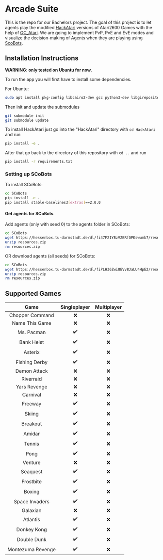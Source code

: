 # Arcade Suite
This is the repo for our Bachelors project.
The goal of this project is to let agents play the modified [HackAtari](https://github.com/k4ntz/HackAtari)
versions of Atari2600 Games with the help of [OC_Atari](https://github.com/k4ntz/OC_Atari).
We are going to implement PvP, PvE and EvE modes and visualize
the decision-making of Agents when they are playing using [ScoBots](https://github.com/k4ntz/SCoBots).

## Installation Instructions
**WARNING: only tested on Ubuntu for now.**

To run the app you will first have to install some dependencies.

For Ubuntu:
````bash
sudo apt install pkg-config libcairo2-dev gcc python3-dev libgirepository1.0-dev
````

Then init and update the submodules
````bash
git submodule init
git submodule update
````

To install HackAtari just go into the "HackAtari" directory with ```cd HackAtari``` and run
````bash
pip install -e .
````

After that go back to the directory of this repository with ```cd ..``` and run
````bash
pip install -r requirements.txt
````

### Setting up SCoBots
To install SCoBots:
````bash
cd SCoBots
pip install -e .
pip install stable-baselines3[extras]==2.0.0
````

#### Get agents for SCoBots
Add agents (only with seed 0) to the agents folder in SCoBots:
````bash
cd SCoBots
wget https://hessenbox.tu-darmstadt.de/dl/fi47F21YBzVZBRfGPKswumb7/resources_seed0.zip
unzip resources.zip
rm resources.zip
````
OR download agents (all seeds) for SCoBots:
````bash
cd SCoBots
wget https://hessenbox.tu-darmstadt.de/dl/fiPLH36Zwi8EVv8JaLU4HpE2/resources_all.zip
unzip resources.zip
rm resources.zip
````


## Supported Games
| Game | Singleplayer | Multiplayer |
| :--: | :----------: | :---------: |
| Chopper Command | :x: | :x: |
| Name This Game | :x: | :x: |
| Ms. Pacman | :heavy_check_mark: | :x: |
| Bank Heist | :heavy_check_mark: | :x: |
| Asterix | :heavy_check_mark: | :x: |
| Fishing Derby | :heavy_check_mark: | :x: |
| Demon Attack | :x: | :x: |
| Riverraid | :x: | :x: |
| Yars Revenge | :x: | :x: |
| Carnival | :x: | :x: |
| Freeway | :heavy_check_mark: | :x: |
| Skiing | :heavy_check_mark: | :x: |
| Breakout | :heavy_check_mark: | :x: |
| Amidar | :heavy_check_mark: | :x: | 
| Tennis | :heavy_check_mark: | :x: |
| Pong | :heavy_check_mark: | :x: |
| Venture | :x: | :x: |
| Seaquest | :heavy_check_mark: | :x: |
| Frostbite | :heavy_check_mark: | :x: |
| Boxing | :heavy_check_mark: | :x: |
| Space Invaders | :heavy_check_mark: | :x: |
| Galaxian | :x: | :x: |
| Atlantis | :heavy_check_mark: | :x: |
| Donkey Kong | :heavy_check_mark: | :x: |
| Double Dunk | :heavy_check_mark: | :x: |
| Montezuma Revenge | :heavy_check_mark: | :x: |
